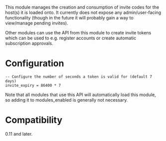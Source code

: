 
This module manages the creation and consumption of invite codes for the
host(s) it is loaded onto. It currently does not expose any admin/user-facing
functionality (though in the future it will probably gain a way to view/manage
pending invites).

Other modules can use the API from this module to create invite tokens which
can be used to e.g. register accounts or create automatic subscription approvals.

# Configuration

``` {.lua}
-- Configure the number of seconds a token is valid for (default 7 days)
invite_expiry = 86400 * 7
```

Note that all modules that use this API will automatically load this module,
so adding it to modules_enabled is generally not necessary.

# Compatibility

0.11 and later.
